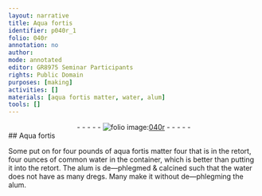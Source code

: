 ```yaml
---
layout: narrative
title: Aqua fortis
identifier: p040r_1
folio: 040r
annotation: no
author:
mode: annotated
editor: GR8975 Seminar Participants
rights: Public Domain
purposes: [making]
activities: []
materials: [aqua fortis matter, water, alum]
tools: []
---
```


 <div class="folio" align="center">- - - - - <a href="hhttp://gallica.bnf.fr/ark:/12148/btv1b10500001g/f85.image" target="_blank"><img src="https://cu-mkp.github.io/GR8975-edition/assets/photo-icon.png" alt="folio image: " style="display:inline-block; margin-bottom:-3px;"/>040r</a> - - - - - </div>  
## Aqua fortis

 
Some put on for four pounds of <span class="material">aqua fortis matter</span> four that is in the retort, four ounces of common <span class="material">water</span> in the container, which is better than putting it into the retort. The <span class="material">alum</span> is de—phlegmed & calcined such that the water does not have as many dregs. Many make it without de—phlegming the alum.
 